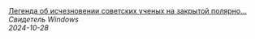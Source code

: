 <!--2024-10-28 16:54:26-->
<div class="yb">
  <a class="nodecor" href="/posts.html?tajny/legenda_ob_ischeznovenii_sovetskih_uchenyh_na_zakrytoj_polyarnoj_stancii_v_nachale_1950-h">
    <img class="preview" data-videoid="uIowmFSR8Bg" src="https://i2.ytimg.com/vi/uIowmFSR8Bg/hqdefault.jpg" align="middle" alt="">
  </a>
  <div class="inlbl text">
    <a class="nodecor" href="/posts.html?tajny/legenda_ob_ischeznovenii_sovetskih_uchenyh_na_zakrytoj_polyarnoj_stancii_v_nachale_1950-h">Легенда об исчезновении советских ученых на закрытой полярно...</a><br>
    <i class="smaller2">Свидетель Windows</i><br>
    <i class="smaller3">2024-10-28</i>
  </div>
</div>
